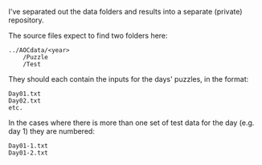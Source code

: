 I've separated out the data folders and results into a separate (private) repository.

The source files expect to find two folders here:

	../AOCdata/<year>
		/Puzzle
		/Test

They should each contain the inputs for the days' puzzles, in the format:

	Day01.txt
	Day02.txt
	etc.

In the cases where there is more than one set of test data for the day (e.g. day 1) they are numbered:

	Day01-1.txt
	Day01-2.txt
